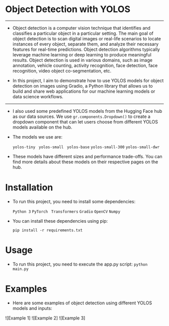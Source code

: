 # Object Detection with YOLOS
---

- Object detection is a computer vision technique that identifies and classifies a particular object in a particular setting. The main goal of object detection is to scan digital images or real-life scenarios to locate instances of every object, separate them, and analyze their necessary features for real-time predictions. Object detection algorithms typically leverage machine learning or deep learning to produce meaningful results. Object detection is used in various domains, such as image annotation, vehicle counting, activity recognition, face detection, face recognition, video object co-segmentation, etc.

- In this project, I aim to demonstrate how to use YOLOS models for object detection on  images  using Gradio, a Python library that allows us to build and share web applications for our machine learning models or data science workflows.
---

- I also used some predefined YOLOS models from the Hugging Face hub as our data sources. We use `gr.components.Dropdown()` to create a dropdown component that can let users choose from different YOLOS models available on the hub.
- The models we use are:

  `yolos-tiny`
 ` yolos-small`
 ` yolos-base`
  `yolos-small-300`
  `yolos-small-dwr`
- These models have different sizes and performance trade-offs. You can find more details about these models on their respective pages on the hub.

# Installation
- To run this project, you need to install some dependencies:

    `Python 3`
    `PyTorch`
   ` Transformers`
    `Gradio`
    `OpenCV`
    `Numpy`

- You can install these dependencies using pip:

    `pip install -r requirements.txt`


# Usage
- To run this project, you need to execute the app.py script:
      `python main.py`

# Examples
- Here are some examples of object detection using different YOLOS models and inputs:

![Example 1] ![Example 2] ![Example 3]
